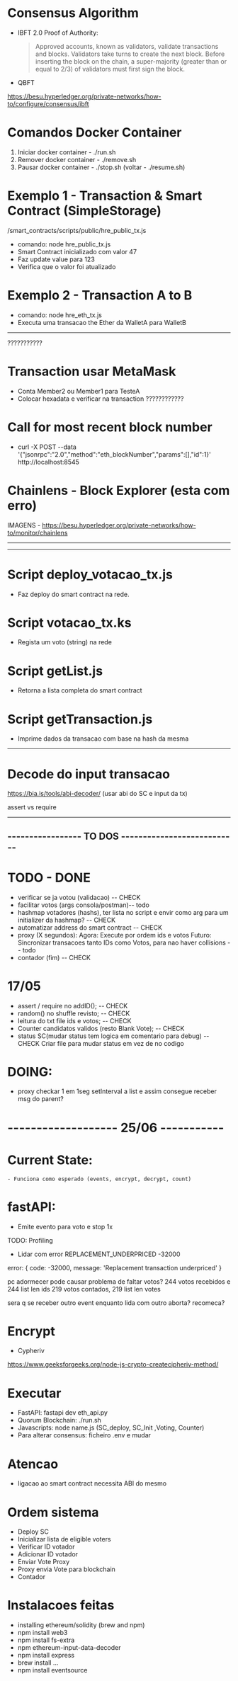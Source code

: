 # Consensus Algorithm
- IBFT 2.0 Proof of Authority: 
    > Approved accounts, known as validators, validate transactions and blocks. Validators take turns to create the next block. Before inserting the block on the chain, a  super-majority (greater than or equal to 2/3) of validators must first sign the block.

- QBFT

https://besu.hyperledger.org/private-networks/how-to/configure/consensus/ibft

# Comandos Docker Container
1. Iniciar docker container - ./run.sh
2. Remover docker container - ./remove.sh
3. Pausar docker container - ./stop.sh (voltar - ./resume.sh)

# Exemplo 1 - Transaction & Smart Contract (SimpleStorage)
/smart_contracts/scripts/public/hre_public_tx.js

- comando: node hre_public_tx.js
- Smart Contract inicializado com valor 47
- Faz update value para 123
- Verifica que o valor foi atualizado

# Exemplo 2 - Transaction A to B

- comando: node hre_eth_tx.js
- Executa uma transacao the Ether da WalletA para WalletB

----------------------------------------------------

???????????
# Transaction usar MetaMask
- Conta Member2 ou Member1 para TesteA
- Colocar hexadata e verificar na transaction
????????????


# Call for most recent block number

- curl -X POST --data '{"jsonrpc":"2.0","method":"eth_blockNumber","params":[],"id":1}' http://localhost:8545


# Chainlens - Block Explorer (esta com erro)

IMAGENS - https://besu.hyperledger.org/private-networks/how-to/monitor/chainlens

----------------------------------------------------
----------------------------------------------------


# Script deploy_votacao_tx.js
 - Faz deploy do smart contract na rede.

# Script votacao_tx.ks
 - Regista um voto (string) na rede

# Script getList.js
- Retorna a lista completa do smart contract

# Script getTransaction.js
- Imprime dados da transacao com base na hash da mesma

----------------------------------------------------

# Decode do input transacao

https://bia.is/tools/abi-decoder/ (usar abi do SC e input da tx)


assert vs require

----------------------------------------------------
----------------- TO DOS ---------------------------
----------------------------------------------------

# TODO - DONE
- verificar se ja votou (validacao) -- CHECK
- facilitar votos (args consola/postman)-- todo
- hashmap votadores (hashs), ter lista no script e envir como arg para um initializer da hashmap? -- CHECK
- automatizar address do smart contract -- CHECK
- proxy (X segundos):
    Agora: Execute por ordem ids e votos
    Futuro: Sincronizar transacoes tanto IDs como Votos, para nao haver collisions -- todo
- contador (fim) -- CHECK

# 17/05 
- assert / require no addID(); -- CHECK
- random() no shuffle revisto; -- CHECK
- leitura do txt file ids e votos; -- CHECK
- Counter candidatos validos (resto Blank Vote); -- CHECK
- status SC(mudar status tem logica em comentario para debug) -- CHECK
Criar file para mudar status em vez de no codigo

# DOING:
- proxy checkar 1 em 1seg setInterval a list e assim consegue receber msg do parent?

# ------------------- 25/06 -----------

# Current State: 
    - Funciona como esperado (events, encrypt, decrypt, count)
# fastAPI:
- Emite evento para voto e stop 1x

TODO: Profiling
 - Lidar com error REPLACEMENT_UNDERPRICED -32000

error: { code: -32000, message: 'Replacement transaction underpriced' }

pc adormecer pode causar problema de faltar votos?
244 votos recebidos e 244 list len ids
219 votos contados, 219 list len votes

sera q se receber outro event enquanto lida com outro aborta? recomeca?









# Encrypt
- Cypheriv

https://www.geeksforgeeks.org/node-js-crypto-createcipheriv-method/





# Executar
- FastAPI: fastapi dev eth_api.py
- Quorum Blockchain: ./run.sh
- Javascripts: node name.js (SC_deploy, SC_Init ,Voting, Counter)
- Para alterar consensus: ficheiro .env e mudar


# Atencao
- ligacao ao smart contract necessita ABI do mesmo

# Ordem sistema
- Deploy SC
- Inicializar lista de eligible voters
- Verificar ID votador
- Adicionar ID votador
- Enviar Vote Proxy
- Proxy envia Vote para blockchain
- Contador


# Instalacoes feitas
- installing ethereum/solidity (brew and npm)
- npm install web3
- npm install fs-extra
- npm ethereum-input-data-decoder
- npm install express
- brew install ...
- npm install eventsource
